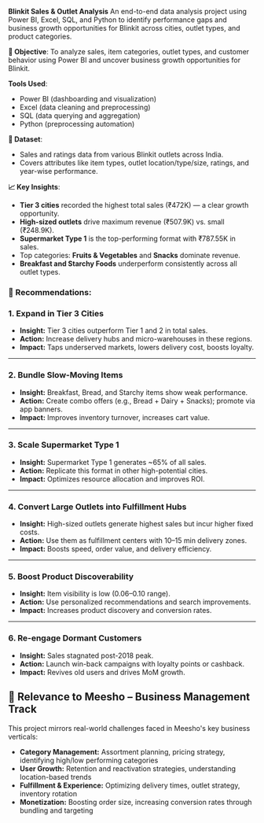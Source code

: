 **Blinkit Sales & Outlet Analysis**
An end-to-end data analysis project using Power BI, Excel, SQL, and Python to identify performance gaps and business growth opportunities for Blinkit across cities, outlet types, and product categories.

**🧠 Objective**:
To analyze sales, item categories, outlet types, and customer behavior using Power BI and uncover business growth opportunities for Blinkit.

**Tools Used**:
- Power BI (dashboarding and visualization)
- Excel (data cleaning and preprocessing)
- SQL (data querying and aggregation)
- Python (preprocessing automation)

**📂 Dataset**:
- Sales and ratings data from various Blinkit outlets across India.
- Covers attributes like item types, outlet location/type/size, ratings, and year-wise performance.

**📈 Key Insights**:

- **Tier 3 cities** recorded the highest total sales (₹472K) — a clear growth opportunity.
- **High-sized outlets** drive maximum revenue (₹507.9K) vs. small (₹248.9K).
- **Supermarket Type 1** is the top-performing format with ₹787.55K in sales.
- Top categories: **Fruits & Vegetables** and **Snacks** dominate revenue.
- **Breakfast and Starchy Foods** underperform consistently across all outlet types.

### 📌 Recommendations:
  ### 1. **Expand in Tier 3 Cities**
- **Insight:** Tier 3 cities outperform Tier 1 and 2 in total sales.
- **Action:** Increase delivery hubs and micro-warehouses in these regions.
- **Impact:** Taps underserved markets, lowers delivery cost, boosts loyalty.

---

### 2. **Bundle Slow-Moving Items**
- **Insight:** Breakfast, Bread, and Starchy items show weak performance.
- **Action:** Create combo offers (e.g., Bread + Dairy + Snacks); promote via app banners.
- **Impact:** Improves inventory turnover, increases cart value.

---

### 3. **Scale Supermarket Type 1**
- **Insight:** Supermarket Type 1 generates ~65% of all sales.
- **Action:** Replicate this format in other high-potential cities.
- **Impact:** Optimizes resource allocation and improves ROI.

---

### 4. **Convert Large Outlets into Fulfillment Hubs**
- **Insight:** High-sized outlets generate highest sales but incur higher fixed costs.
- **Action:** Use them as fulfillment centers with 10–15 min delivery zones.
- **Impact:** Boosts speed, order value, and delivery efficiency.

---

### 5. **Boost Product Discoverability**
- **Insight:** Item visibility is low (0.06–0.10 range).
- **Action:** Use personalized recommendations and search improvements.
- **Impact:** Increases product discovery and conversion rates.

---

### 6. **Re-engage Dormant Customers**
- **Insight:** Sales stagnated post-2018 peak.
- **Action:** Launch win-back campaigns with loyalty points or cashback.
- **Impact:** Revives old users and drives MoM growth.
  
## 💼 Relevance to Meesho – Business Management Track

This project mirrors real-world challenges faced in Meesho's key business verticals:

- **Category Management:** Assortment planning, pricing strategy, identifying high/low performing categories
- **User Growth:** Retention and reactivation strategies, understanding location-based trends
- **Fulfillment & Experience:** Optimizing delivery times, outlet strategy, inventory rotation
- **Monetization:** Boosting order size, increasing conversion rates through bundling and targeting

